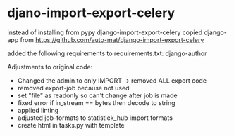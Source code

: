 # djano-import-export-celery
instead of installing from pypy django-import-export-celery
copied django-app from https://github.com/auto-mat/django-import-export-celery 

added the following requirements to requirements.txt:
django-author

Adjustments to original code:
- Changed the admin to only IMPORT -> removed ALL export code
- removed export-job because not used
- set "file" as readonly so can't change after job is made
- fixed error if in_stream == bytes then decode to string
- applied linting
- adjusted job-formats to statistiek_hub import formats
- create html in tasks.py with template





